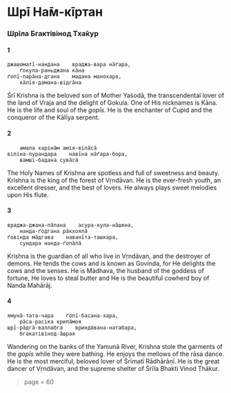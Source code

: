 # Шрī На̄м-кīртан

### Шрīла Бгактівінод Тха̄кур

#### 1

    джашоматī-нандана    враджа-вара на̄ґара,
        ґокула-раньджана ка̄на
    ґопī-пара̄на-дгана    мадана манохара,
        ка̄лīя-дамана-відга̄на

Śrī Krishna is the beloved son of Mother Yaśodā, the transcendental lover of the land of Vraja and the delight of Gokula. One of His nicknames is Kāna. He is the life and soul of the *gopīs*. He is the enchanter of Cupid and the conqueror of the Kālīya serpent.

#### 2

        амала харіна̄м амія-віла̄са̄
    віпіна-пурандара    навīна на̄ґара-бора,
        вамші-бадана сува̄са̄

The Holy Names of Krishna are spotless and full of sweetness and beauty. Krishna is the king of the forest of Vṛndāvan. He is the ever-fresh youth, an excellent dresser, and the best of lovers. He always plays sweet melodies upon His flute.

#### 3

    враджа-джана-па̄лана    асура-кула-на̄шяна,
        нанда-ґодгана ра̄кхояла̄
    ґовінда ма̄дгава    наванīта-ташкара,
        сундара нанда-ґопа̄ла̄

Krishna is the guardian of all who live in Vṛndāvan, and the destroyer of demons. He tends the cows and is known as Govinda, for He delights the cows and the senses. He is Mādhava, the husband of the goddess of fortune, He loves to steal butter and He is the beautiful cowherd boy of Nanda Mahārāj.

#### 4

    ямуна̄-тата-чара    ґопī-басана-хара,
        ра̄са-расіка крипа̄моя
    шрī-ра̄дга̄-валлабга    вринда̄вана-натабара,
        бгакатівінод-а̄шрая

Wandering on the banks of the Yamunā River, Krishna stole the garments of the *gopīs* while they were bathing. He enjoys the mellows of the rāsa dance. He is the most merciful, beloved lover of Śrīmatī Rādhārāṇī. He is the great dancer of Vṛndāvan, and the supreme shelter of Śrīla Bhakti Vinod Ṭhākur.


> page = 60
